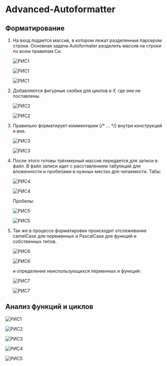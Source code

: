 # Advanced-Autoformatter

## Форматирование
1) На вход подается массив, в котором лежат разделенные парсером строки.
   Основная задача Autoformater разделить массив на строки по всем правилам Си.
   
   ![РИС1](images/pic1.png)
   
   ![РИС1](images/pic12.png)
   
   ![РИС1](images/pic13.png)
   
2) Добавляются фигурные скобки для циклов и if, где они не поставлены.
   
   ![РИС2](images/pic2.png)
   
   ![РИС2](images/pic22.png)
   
3) Правильно форматирует комментарии (/* ... */) внутри конструкций и вне.  
   
   ![РИС3](images/pic3.png)

   ![РИС3](images/pic32.png)
   
4) После этого готовы трёхмерный массив передается для записи в файл.
   В файл записи идет с расставлением табуляций для вложенности и пробелами в нужных местах для читаемости.
   Табы:
   
   ![РИС4](images/pic4.png)

   ![РИС4](images/pic42.png)
   
   Пробелы:
   
   ![РИС5](images/pic5.png)

   ![РИС5](images/pic52.png)

5) Так же в процессе форматировки происходит отслеживание camelCase для переменных и PascalCase для функций и собственных типов.
   
   ![РИС6](images/pic6.png) 

   ![РИС6](images/pic62.png)
   
   и определение неиспользующихся перменных и функций:
   
   ![РИС7](images/pic7.png)

   ![РИС7](images/pic72.png)

## Анализ функций и циклов

   ![РИС1](images/example.c0.png)

   ![РИС2](images/header.h0.png)

   ![РИС3](images/functions_output.png)

   ![РИС4](images/example.c1.png)
   
   ![РИС5](images/functions_output1.png)